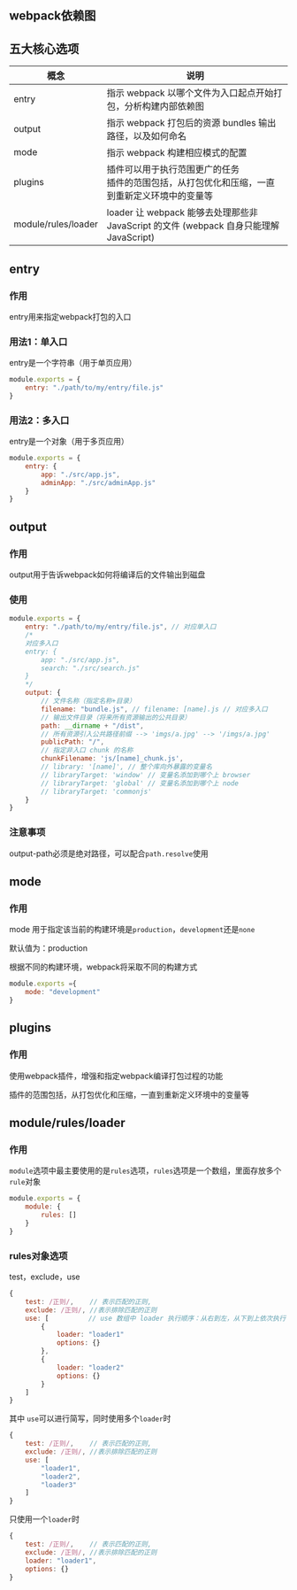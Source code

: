 ## webpack依赖图





## 五大核心选项

| 概念                | 说明                                                         |
| ------------------- | ------------------------------------------------------------ |
| entry               | 指示 webpack 以哪个文件为入口起点开始打包，分析构建内部依赖图 |
| output              | 指示 webpack 打包后的资源 bundles 输出路径，以及如何命名     |
| mode                | 指示 webpack 构建相应模式的配置                              |
| plugins             | 插件可以用于执行范围更广的任务<br />插件的范围包括，从打包优化和压缩，一直到重新定义环境中的变量等 |
| module/rules/loader | loader 让 webpack 能够去处理那些非 JavaScript 的文件 (webpack 自身只能理解 JavaScript) |



## entry

### 作用

entry用来指定webpack打包的入口

### 用法1：单入口

entry是一个字符串（用于单页应用）

```js
module.exports = {
	entry: "./path/to/my/entry/file.js"  
}
```

### 用法2：多入口

entry是一个对象（用于多页应用）

```js
module.exports = {
    entry: {
        app: "./src/app.js",
        adminApp: "./src/adminApp.js"
    }
}
```



## output

### 作用

output用于告诉webpack如何将编译后的文件输出到磁盘

### 使用

```js
module.exports = {
    entry: "./path/to/my/entry/file.js", // 对应单入口
    /*
    对应多入口
    entry: {
    	app: "./src/app.js",
    	search: "./src/search.js"
    }
    */
    output: {
        // 文件名称（指定名称+目录）
        filename: "bundle.js", // filename: [name].js // 对应多入口
        // 输出文件目录（将来所有资源输出的公共目录）
        path: __dirname + "/dist", 
        // 所有资源引入公共路径前缀 --> 'imgs/a.jpg' --> '/imgs/a.jpg'
        publicPath: "/",
        // 指定非入口 chunk 的名称
        chunkFilename: 'js/[name]_chunk.js',
        // library: '[name]', // 整个库向外暴露的变量名 
        // libraryTarget: 'window' // 变量名添加到哪个上 browser 
        // libraryTarget: 'global' // 变量名添加到哪个上 node 
        // libraryTarget: 'commonjs' 
    }
}
```

### 注意事项

output-path必须是绝对路径，可以配合`path.resolve`使用



## mode

### 作用

mode 用于指定该当前的构建环境是`production`，`development`还是`none`

默认值为：production

根据不同的构建环境，webpack将采取不同的构建方式

```js
module.exports ={
    mode: "development"
}
```



## plugins

### 作用

使用webpack插件，增强和指定webpack编译打包过程的功能

插件的范围包括，从打包优化和压缩，一直到重新定义环境中的变量等



## module/rules/loader

### 作用

`module`选项中最主要使用的是`rules`选项，`rules`选项是一个数组，里面存放多个`rule`对象

```js
module.exports = {
    module: {
        rules: []
    }
}
```

### rules对象选项

test，exclude，use

```js
{
    test: /正则/,    // 表示匹配的正则,
    exclude: /正则/, //表示排除匹配的正则
    use: [          // use 数组中 loader 执行顺序：从右到左，从下到上依次执行
        {
            loader: "loader1"
            options: {}
        },
        {
            loader: "loader2"
            options: {}
        }
    ]
}
```

其中 `use`可以进行简写，同时使用多个`loader`时

```js
{
    test: /正则/,    // 表示匹配的正则,
    exclude: /正则/, //表示排除匹配的正则
    use: [
        "loader1",
        "loader2",
        "loader3"
    ]
}
```

只使用一个`loader`时

```js
{
    test: /正则/,    // 表示匹配的正则,
    exclude: /正则/, //表示排除匹配的正则
    loader: "loader1",
    options: {}
}
```



